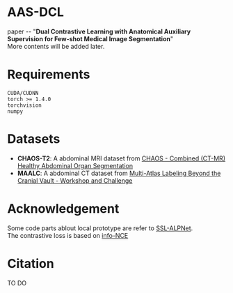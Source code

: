 # AAS-DCL
paper -- "**Dual Contrastive Learning with Anatomical Auxiliary Supervision for Few-shot Medical Image Segmentation**"  
More contents will be added later.

# Requirements
```
CUDA/CUDNN
torch >= 1.4.0
torchvision
numpy
```

# Datasets
* **CHAOS-T2**: A abdominal MRI dataset from [CHAOS - Combined (CT-MR) Healthy Abdominal Organ Segmentation](https://chaos.grand-challenge.org/)
* **MAALC**: A abdominal CT dataset from [Multi-Atlas Labeling Beyond the Cranial Vault - Workshop and Challenge](https://www.synapse.org/#!Synapse:syn3193805/wiki/217789)

# Acknowledgement
Some code parts ablout local prototype are refer to [SSL-ALPNet](https://github.com/cheng-01037/Self-supervised-Fewshot-Medical-Image-Segmentation).  
The contrastive loss is based on [info-NCE](https://github.com/RElbers/info-nce-pytorch)


# Citation
TO DO

